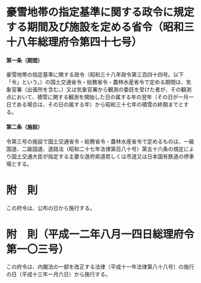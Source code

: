 # 豪雪地帯の指定基準に関する政令に規定する期間及び施設を定める省令（昭和三十八年総理府令第四十七号）
#### 第一条（期間）
豪雪地帯の指定基準に関する政令（昭和三十八年政令第三百四十四号。以下「令」という。）の国土交通省令・総務省令・農林水産省令で定める期間は、気象官署（出張所を含む。）又は気象官署から観測の委託を受けた者が、その観測点において、積雪に関する観測を開始した日の属する年の翌年（その日が一月一日である場合は、その日の属する年）から昭和三十七年の積雪の終期までとする。
#### 第二条（施設）
令第三号の施設で国土交通省令・総務省令・農林水産省令で定めるものは、一級国道、二級国道、道路法（昭和二十七年法律第百八十号）第五十六条の規定により国土交通大臣が指定する主要な道府県道若しくは市道又は日本国有鉄道の停車場とする。
# 附　則
この府令は、公布の日から施行する。
# 附　則（平成一二年八月一四日総理府令第一〇三号）
この府令は、内閣法の一部を改正する法律（平成十一年法律第八十八号）の施行の日（平成十三年一月六日）から施行する。

